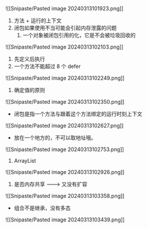 ![[Snipaste/Pasted image 20240313101923.png]]

1. 方法 + 运行的上下文
2. 闭包如果使用不当可能会引起内存泄露的问题
	1. 一个对象被闭包引用的化，它是不会被垃圾回收的

![[Snipaste/Pasted image 20240313102103.png]]

1. 先定义后执行
2. 一个方法不能超过 8 个 defer

![[Snipaste/Pasted image 20240313102249.png]]

1. 确定值的原则

![[Snipaste/Pasted image 20240313102350.png]]

- 闭包是指一个方法与跟着这个方法绑定的运行时刻上下文

![[Snipaste/Pasted image 20240313102627.png]]

- 放在一个地方的，不可以取地址哦。

![[Snipaste/Pasted image 20240313102753.png]]

1. ArrayList

![[Snipaste/Pasted image 20240313102926.png]]

1. 是否内存共享 ---> 又没有扩容

![[Snipaste/Pasted image 20240313103358.png]]

- 组合不是继承，没有多态

![[Snipaste/Pasted image 20240313103439.png]]
